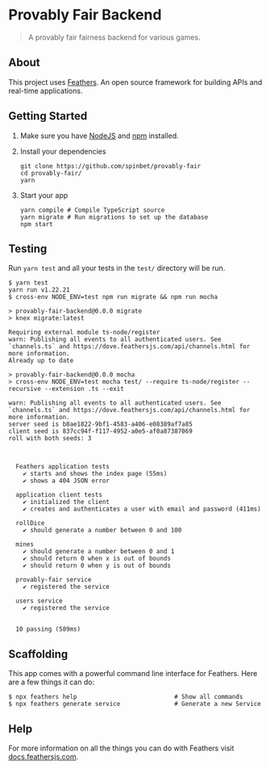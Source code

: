 # Provably Fair Backend

> A provably fair fairness backend for various games.

## About

This project uses [Feathers](http://feathersjs.com). An open source framework for building APIs and real-time applications.

## Getting Started

1. Make sure you have [NodeJS](https://nodejs.org/) and [npm](https://www.npmjs.com/) installed.
2. Install your dependencies

    ```
    git clone https://github.com/spinbet/provably-fair
    cd provably-fair/
    yarn
    ```

3. Start your app

    ```
    yarn compile # Compile TypeScript source
    yarn migrate # Run migrations to set up the database
    npm start
    ```

## Testing

Run `yarn test` and all your tests in the `test/` directory will be run.
```
$ yarn test
yarn run v1.22.21
$ cross-env NODE_ENV=test npm run migrate && npm run mocha

> provably-fair-backend@0.0.0 migrate
> knex migrate:latest

Requiring external module ts-node/register
warn: Publishing all events to all authenticated users. See `channels.ts` and https://dove.feathersjs.com/api/channels.html for more information.
Already up to date

> provably-fair-backend@0.0.0 mocha
> cross-env NODE_ENV=test mocha test/ --require ts-node/register --recursive --extension .ts --exit

warn: Publishing all events to all authenticated users. See `channels.ts` and https://dove.feathersjs.com/api/channels.html for more information.
server seed is b8ae1822-9bf1-4583-a406-e08389af7a85
client seed is 837cc94f-f117-4952-a0e5-af0a87387069
roll with both seeds: 3



  Feathers application tests
    ✔ starts and shows the index page (55ms)
    ✔ shows a 404 JSON error

  application client tests
    ✔ initialized the client
    ✔ creates and authenticates a user with email and password (411ms)

  rollDice
    ✔ should generate a number between 0 and 100

  mines
    ✔ should generate a number between 0 and 1
    ✔ should return 0 when x is out of bounds
    ✔ should return 0 when y is out of bounds

  provably-fair service
    ✔ registered the service

  users service
    ✔ registered the service


  10 passing (589ms)
```

## Scaffolding

This app comes with a powerful command line interface for Feathers. Here are a few things it can do:

```
$ npx feathers help                           # Show all commands
$ npx feathers generate service               # Generate a new Service
```

## Help

For more information on all the things you can do with Feathers visit [docs.feathersjs.com](http://docs.feathersjs.com).
